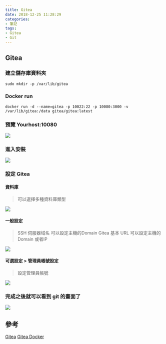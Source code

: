 ```yaml
---
title: Gitea
date: 2018-12-25 11:28:29
categories:
- 筆記
tags:
- Gitea
- Git
---
```

## Gitea

### 建立儲存庫資料夾
```
sudo mkdir -p /var/lib/gitea
```
### Docker run

```
docker run -d --name=gitea -p 10022:22 -p 10080:3000 -v /var/lib/gitea:/data gitea/gitea:latest
```

### 預覽 Yourhost:10080
![](https://i.imgur.com/OmcRKBY.png)

### 進入安裝

![](https://i.imgur.com/DznoR4g.png)

### 設定 Gitea

#### 資料庫

>可以選擇多種資料庫類型

![](https://i.imgur.com/tEwQvrd.png)

#### 一般設定 

> SSH 伺服器域名 可以設定主機的Domain
> Gitea 基本 URL 可以設定主機的Domain 或者IP
 
![](https://i.imgur.com/ZwBVomv.png)


#### 可選設定 >  管理員帳號設定

> 設定管理員帳號

![](https://i.imgur.com/ZvkuMfN.png)

###  完成之後就可以看到 git 的畫面了

![](https://i.imgur.com/2xu0ZI2.png)


## 參考

[Gitea](https://docs.gitea.io/zh-tw/)
[Gitea Docker](https://docs.gitea.io/zh-tw/install-with-docker/)